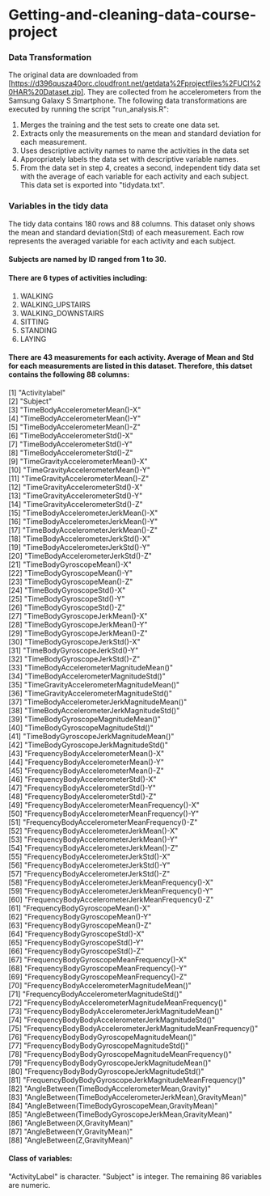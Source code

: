 # Getting-and-cleaning-data-course-project
### Data Transformation
The original data are downloaded from [https://d396qusza40orc.cloudfront.net/getdata%2Fprojectfiles%2FUCI%20HAR%20Dataset.zip]. They are collected from he accelerometers from the Samsung Galaxy S Smartphone.
The following data transformations are executed by running the script "run_analysis.R":

1. Merges the training and the test sets to create one data set.
2. Extracts only the measurements on the mean and standard deviation for each measurement.
3. Uses descriptive activity names to name the activities in the data set
4. Appropriately labels the data set with descriptive variable names.
5. From the data set in step 4, creates a second, independent tidy data set with the average of each variable for each activity and each subject. This data set is exported into "tidydata.txt".

### Variables in the tidy data
The tidy data contains 180 rows and 88 columns. This dataset only shows the mean and standard deviation(Std) of each measurement. Each row represents the averaged variable for each activity and each subject.

#### Subjects are named by ID ranged from 1 to 30. 
#### There are 6 types of activities including: 
1. WALKING
2. WALKING_UPSTAIRS
3. WALKING_DOWNSTAIRS
4. SITTING
5. STANDING
6. LAYING

#### There are 43 measurements for each activity.  Average of Mean and Std for each measurements are listed in this dataset. Therefore, this datset contains the following 88 columns:
 [1] "Activitylabel"                                             
 [2] "Subject"                                                   
 [3] "TimeBodyAccelerometerMean()-X"                             
 [4] "TimeBodyAccelerometerMean()-Y"                             
 [5] "TimeBodyAccelerometerMean()-Z"                             
 [6] "TimeBodyAccelerometerStd()-X"                              
 [7] "TimeBodyAccelerometerStd()-Y"                              
 [8] "TimeBodyAccelerometerStd()-Z"                              
 [9] "TimeGravityAccelerometerMean()-X"                          
[10] "TimeGravityAccelerometerMean()-Y"                          
[11] "TimeGravityAccelerometerMean()-Z"                          
[12] "TimeGravityAccelerometerStd()-X"                           
[13] "TimeGravityAccelerometerStd()-Y"                           
[14] "TimeGravityAccelerometerStd()-Z"                           
[15] "TimeBodyAccelerometerJerkMean()-X"                         
[16] "TimeBodyAccelerometerJerkMean()-Y"                         
[17] "TimeBodyAccelerometerJerkMean()-Z"                         
[18] "TimeBodyAccelerometerJerkStd()-X"                          
[19] "TimeBodyAccelerometerJerkStd()-Y"                          
[20] "TimeBodyAccelerometerJerkStd()-Z"                          
[21] "TimeBodyGyroscopeMean()-X"                                 
[22] "TimeBodyGyroscopeMean()-Y"                                 
[23] "TimeBodyGyroscopeMean()-Z"                                 
[24] "TimeBodyGyroscopeStd()-X"                                  
[25] "TimeBodyGyroscopeStd()-Y"                                  
[26] "TimeBodyGyroscopeStd()-Z"                                  
[27] "TimeBodyGyroscopeJerkMean()-X"                             
[28] "TimeBodyGyroscopeJerkMean()-Y"                             
[29] "TimeBodyGyroscopeJerkMean()-Z"                             
[30] "TimeBodyGyroscopeJerkStd()-X"                              
[31] "TimeBodyGyroscopeJerkStd()-Y"                              
[32] "TimeBodyGyroscopeJerkStd()-Z"                              
[33] "TimeBodyAccelerometerMagnitudeMean()"                      
[34] "TimeBodyAccelerometerMagnitudeStd()"                       
[35] "TimeGravityAccelerometerMagnitudeMean()"                   
[36] "TimeGravityAccelerometerMagnitudeStd()"                    
[37] "TimeBodyAccelerometerJerkMagnitudeMean()"                  
[38] "TimeBodyAccelerometerJerkMagnitudeStd()"                   
[39] "TimeBodyGyroscopeMagnitudeMean()"                          
[40] "TimeBodyGyroscopeMagnitudeStd()"                           
[41] "TimeBodyGyroscopeJerkMagnitudeMean()"                      
[42] "TimeBodyGyroscopeJerkMagnitudeStd()"                       
[43] "FrequencyBodyAccelerometerMean()-X"                        
[44] "FrequencyBodyAccelerometerMean()-Y"                        
[45] "FrequencyBodyAccelerometerMean()-Z"                        
[46] "FrequencyBodyAccelerometerStd()-X"                         
[47] "FrequencyBodyAccelerometerStd()-Y"                         
[48] "FrequencyBodyAccelerometerStd()-Z"                         
[49] "FrequencyBodyAccelerometerMeanFrequency()-X"               
[50] "FrequencyBodyAccelerometerMeanFrequency()-Y"               
[51] "FrequencyBodyAccelerometerMeanFrequency()-Z"               
[52] "FrequencyBodyAccelerometerJerkMean()-X"                    
[53] "FrequencyBodyAccelerometerJerkMean()-Y"                    
[54] "FrequencyBodyAccelerometerJerkMean()-Z"                    
[55] "FrequencyBodyAccelerometerJerkStd()-X"                     
[56] "FrequencyBodyAccelerometerJerkStd()-Y"                     
[57] "FrequencyBodyAccelerometerJerkStd()-Z"                     
[58] "FrequencyBodyAccelerometerJerkMeanFrequency()-X"           
[59] "FrequencyBodyAccelerometerJerkMeanFrequency()-Y"           
[60] "FrequencyBodyAccelerometerJerkMeanFrequency()-Z"           
[61] "FrequencyBodyGyroscopeMean()-X"                            
[62] "FrequencyBodyGyroscopeMean()-Y"                            
[63] "FrequencyBodyGyroscopeMean()-Z"                            
[64] "FrequencyBodyGyroscopeStd()-X"                             
[65] "FrequencyBodyGyroscopeStd()-Y"                             
[66] "FrequencyBodyGyroscopeStd()-Z"                             
[67] "FrequencyBodyGyroscopeMeanFrequency()-X"                   
[68] "FrequencyBodyGyroscopeMeanFrequency()-Y"                   
[69] "FrequencyBodyGyroscopeMeanFrequency()-Z"                   
[70] "FrequencyBodyAccelerometerMagnitudeMean()"                 
[71] "FrequencyBodyAccelerometerMagnitudeStd()"                  
[72] "FrequencyBodyAccelerometerMagnitudeMeanFrequency()"        
[73] "FrequencyBodyBodyAccelerometerJerkMagnitudeMean()"         
[74] "FrequencyBodyBodyAccelerometerJerkMagnitudeStd()"          
[75] "FrequencyBodyBodyAccelerometerJerkMagnitudeMeanFrequency()"
[76] "FrequencyBodyBodyGyroscopeMagnitudeMean()"                 
[77] "FrequencyBodyBodyGyroscopeMagnitudeStd()"                  
[78] "FrequencyBodyBodyGyroscopeMagnitudeMeanFrequency()"        
[79] "FrequencyBodyBodyGyroscopeJerkMagnitudeMean()"             
[80] "FrequencyBodyBodyGyroscopeJerkMagnitudeStd()"              
[81] "FrequencyBodyBodyGyroscopeJerkMagnitudeMeanFrequency()"    
[82] "AngleBetween(TimeBodyAccelerometerMean,Gravity)"           
[83] "AngleBetween(TimeBodyAccelerometerJerkMean),GravityMean)"  
[84] "AngleBetween(TimeBodyGyroscopeMean,GravityMean)"           
[85] "AngleBetween(TimeBodyGyroscopeJerkMean,GravityMean)"       
[86] "AngleBetween(X,GravityMean)"                               
[87] "AngleBetween(Y,GravityMean)"                               
[88] "AngleBetween(Z,GravityMean)" 

#### Class of variables:
"ActivityLabel" is character.
"Subject" is integer.
The remaining 86 variables are numeric.


